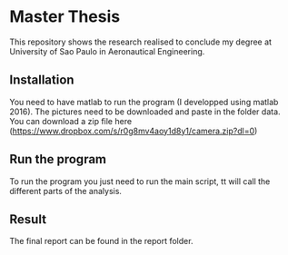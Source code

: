 # Master Thesis

This repository shows the research realised to conclude my degree at University of Sao Paulo in Aeronautical Engineering.

## Installation 

You need to have matlab to run the program (I developped using matlab 2016).
The pictures need to be downloaded and paste in the folder data. You can download a zip file here (https://www.dropbox.com/s/r0g8mv4aoy1d8y1/camera.zip?dl=0)

## Run the program

To run the program you just need to run the main script, tt will call the different parts of the analysis.

## Result

The final report can be found in the report folder. 